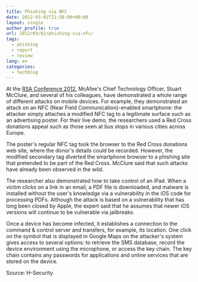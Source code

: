 ```yaml
---
title: Phishing via NFC
date: 2012-03-02T21:38:00+00:00
layout: single
author_profile: true
url: 2012/03/02/phishing-via-nfc/
tags:
  - phishing
  - report
  - review
lang: en
categories: 
  - techblog
---
```

At the [RSA Conference 2012](http://www.rsaconference.com/events/2012/usa/mightier.htm), McAfee's Chief Technology Officer, Stuart McClure, and several of his colleagues, have demonstrated a whole range of different attacks on mobile devices. For example, they demonstrated an attack on an NFC (Near Field Communication)-enabled smartphone: the attacker simply attaches a modified NFC tag to a legitimate surface such as an advertising poster. For their live demo, the researchers used a Red Cross donations appeal such as those seen at bus stops in various cities across Europe. 

The poster's regular NFC tag took the browser to the Red Cross donations web site, where the donor's details could be recorded. However, the modified secondary tag diverted the smartphone browser to a phishing site that pretended to be part of the Red Cross. McClure said that such attacks have already been observed in the wild. 

The researcher also demonstrated how to take control of an iPad. When a victim clicks on a link in an email, a PDF file is downloaded, and malware is installed without the user's knowledge via a vulnerability in the iOS code for processing PDFs. Although the attack is based on a vulnerability that has long been closed by Apple, the expert said that he assumes that newer iOS versions will continue to be vulnerable via jailbreaks. 

Once a device has become infected, it establishes a connection to the command & control server and transfers, for example, its location. One click on the symbol that is displayed in Google Maps on the attacker's system gives access to several options: to retrieve the SMS database, record the device environment using the microphone, or access the key chain. The key chain contains any passwords for applications and online services that are stored on the device. 

Source: H-Security